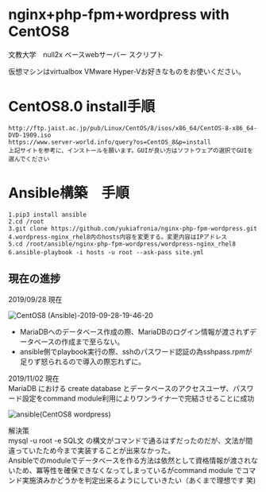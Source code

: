 # nginx+php-fpm+wordpress with CentOS8
文教大学　null2x ベースwebサーバー スクリプト

仮想マシンはvirtualbox VMware Hyper-Vお好きなものをお使いください。  

# CentOS8.0 install手順
`http://ftp.jaist.ac.jp/pub/Linux/CentOS/8/isos/x86_64/CentOS-8-x86_64-DVD-1909.iso`  
`https://www.server-world.info/query?os=CentOS_8&p=install`  
`上記サイトを参考に、インストールを願います。GUIが良い方はソフトウェアの選択でGUIを選んでください`  

# Ansible構築　手順
`1.pip3 install ansible`  
`2.cd /root`  
`3.git clone https://github.com/yukiafronia/nginx-php-fpm-wordpress.git`  
`4.wordpress-nginx_rhel8内のhosts内容を変更する。変更内容はIPアドレス`  
`5.cd /root/ansible/nginx-php-fpm-wordpress/wordpress-nginx_rhel8`  
`6.ansible-playbook -i hosts -u root --ask-pass site.yml`  

## 現在の進捗  

2019/09/28 現在

![CentOS8 (Ansible)-2019-09-28-19-46-20](https://user-images.githubusercontent.com/23439178/65815419-c2480580-e1de-11e9-86de-82f430ab072a.png)  

- MariaDBへのデータベース作成の際、MariaDBのログイン情報が渡されずデータベースの作成まで至らない。  
- ansible側でplaybook実行の際、sshのパスワード認証の為sshpass.rpmが足りず怒られるので導入の際忘れずに。  

2019/11/02 現在  
MariaDB における create database とデータベースのアクセスユーザ、パスワード設定をcommand module利用によりワンライナーで完結させることに成功  

![ansible(CentOS8 wordpress)](https://user-images.githubusercontent.com/23439178/67970060-40defb00-fc02-11e9-8803-502c667ef1d2.gif)

解決策  
mysql -u root -e SQL文 の構文がコマンドで通るはずだったのだが、文法が間違っていたため今まで実装することが出来なかった。  
Ansibleでのmoduleでデータベースを作る方法は依然として資格情報が渡されないため、冪等性を確保できなくなってしまっているがcommand module でコマンド実施済みかどうかを判定出来るようにしていきたい（あくまで理想です 笑)  